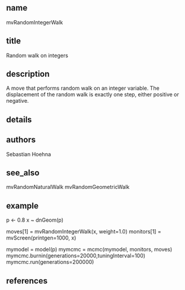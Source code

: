 ## name

mvRandomIntegerWalk

## title
Random walk on integers

## description
A move that performs random walk on an integer variable. The displacement of the random walk is exactly one step, either positive or negative.

## details

## authors
Sebastian Hoehna

## see_also
mvRandomNaturalWalk
mvRandomGeometricWalk

## example

p <- 0.8
x ~ dnGeom(p)

moves[1] = mvRandomIntegerWalk(x, weight=1.0)
monitors[1] = mvScreen(printgen=1000, x)

mymodel = model(p)
mymcmc = mcmc(mymodel, monitors, moves)
mymcmc.burnin(generations=20000,tuningInterval=100)
mymcmc.run(generations=200000)

## references
